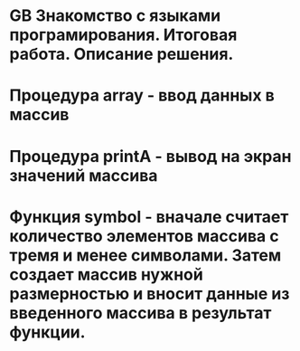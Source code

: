 # GB Знакомство с языками програмирования. Итоговая работа. Описание решения.
# Процедура array - ввод данных в массив
# Процедура printA -  вывод на экран значений массива
# Функция symbol - вначале считает количество элементов массива с тремя и менее символами. Затем создает массив нужной размерностью и вносит данные из введенного массива в результат функции.
